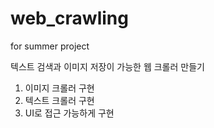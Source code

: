 # web_crawling
for summer project

텍스트 검색과 이미지 저장이 가능한 웹 크롤러 만들기

1. 이미지 크롤러 구현
2. 텍스트 크롤러 구현
3. UI로 접근 가능하게 구현
